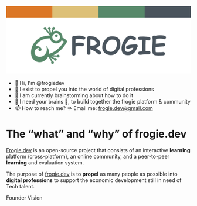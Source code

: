 ![github-cover.png](https://raw.githubusercontent.com/frogiedev/.github/main/github-cover.png)

- 👋 Hi, I'm @frogiedev
- 👀 I exist to propel you into the world of digital professions
- 🌱 I am currently brainstorming about how to do it
- 💞️ I need your brains 🧠, to build together the frogie platform & community
- 📫 How to reach me?  ⇒ Email me: [frogie.dev@gmail.com](mailto:frogie.dev@gmail.com)

# ****The “what” and “why” of frogie.dev****

[Frogie.dev](http://Frogie.dev) is an open-source project that consists of an interactive **learning** platform (cross-platform), an online community, and a peer-to-peer **learning** and evaluation system.

The purpose of [frogie.dev](https://frogie.dev) is to **propel** as many people as possible into **digital professions** to support the economic development still in need of Tech talent.

Founder Vision
